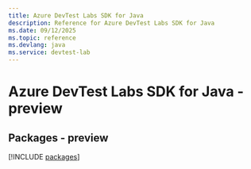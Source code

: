 ```yaml
---
title: Azure DevTest Labs SDK for Java
description: Reference for Azure DevTest Labs SDK for Java
ms.date: 09/12/2025
ms.topic: reference
ms.devlang: java
ms.service: devtest-lab
---
```

# Azure DevTest Labs SDK for Java - preview
## Packages - preview
[!INCLUDE [packages](devtest-labs-index.md)]